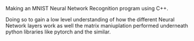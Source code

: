 Making an MNIST Neural Network Recognition program using C++. 

Doing so to gain a low level understanding of how the different Neural Network layers work as well the matrix maniuplation performed underneath python libraries like pytorch and the similar. 
